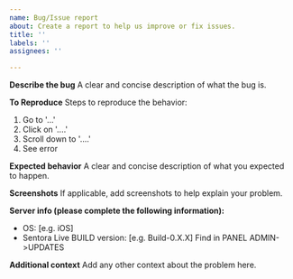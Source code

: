 ```yaml
---
name: Bug/Issue report
about: Create a report to help us improve or fix issues.
title: ''
labels: ''
assignees: ''

---
```


**Describe the bug**
A clear and concise description of what the bug is.

**To Reproduce**
Steps to reproduce the behavior:
1. Go to '...'
2. Click on '....'
3. Scroll down to '....'
4. See error

**Expected behavior**
A clear and concise description of what you expected to happen.

**Screenshots**
If applicable, add screenshots to help explain your problem.

**Server info (please complete the following information):**
 - OS: [e.g. iOS]
 - Sentora Live BUILD version: [e.g. Build-0.X.X] Find in PANEL ADMIN->UPDATES

**Additional context**
Add any other context about the problem here.
